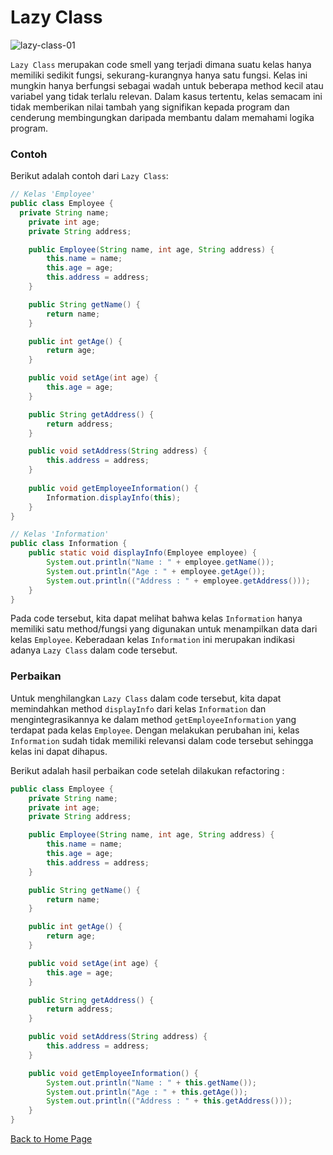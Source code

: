 # Lazy Class

![lazy-class-01](https://github.com/jonathanchr1/code-re/assets/113973058/c2c67be8-8020-4e98-ac03-95d495708141)

`Lazy Class` merupakan code smell yang terjadi dimana suatu kelas hanya memiliki sedikit fungsi, sekurang-kurangnya hanya satu fungsi. Kelas ini mungkin hanya berfungsi sebagai wadah untuk beberapa method kecil atau variabel yang tidak terlalu relevan. Dalam kasus tertentu, kelas semacam ini tidak memberikan nilai tambah yang signifikan kepada program dan cenderung membingungkan daripada membantu dalam memahami logika program.

### Contoh

Berikut adalah contoh dari `Lazy Class`:

```java
// Kelas 'Employee'
public class Employee {
  private String name;
	private int age;
	private String address;

	public Employee(String name, int age, String address) {
		this.name = name;
		this.age = age;
		this.address = address;
	}

	public String getName() {
		return name;
	}

	public int getAge() {
		return age;
	}

	public void setAge(int age) {
		this.age = age;
	}

	public String getAddress() {
		return address;
	}

	public void setAddress(String address) {
		this.address = address;
	}
	
	public void getEmployeeInformation() {
		Information.displayInfo(this);
	}
}
```
```java
// Kelas 'Information'
public class Information {
	public static void displayInfo(Employee employee) {
		System.out.println("Name : " + employee.getName());
		System.out.println("Age : " + employee.getAge());
		System.out.println(("Address : " + employee.getAddress()));
	}
}
```

Pada code tersebut, kita dapat melihat bahwa kelas `Information` hanya memiliki satu method/fungsi yang digunakan untuk menampilkan data dari kelas `Employee`. Keberadaan kelas `Information` ini merupakan indikasi adanya `Lazy Class` dalam code tersebut.

### Perbaikan

Untuk menghilangkan `Lazy Class` dalam code tersebut, kita dapat memindahkan method `displayInfo` dari kelas `Information` dan mengintegrasikannya ke dalam method `getEmployeeInformation` yang terdapat pada kelas `Employee`. Dengan melakukan perubahan ini, kelas `Information` sudah tidak memiliki relevansi dalam code tersebut sehingga kelas ini dapat dihapus.

Berikut adalah hasil perbaikan code setelah dilakukan refactoring :

```java
public class Employee {
	private String name;
	private int age;
	private String address;

	public Employee(String name, int age, String address) {
		this.name = name;
		this.age = age;
		this.address = address;
	}

	public String getName() {
		return name;
	}

	public int getAge() {
		return age;
	}

	public void setAge(int age) {
		this.age = age;
	}

	public String getAddress() {
		return address;
	}

	public void setAddress(String address) {
		this.address = address;
	}

	public void getEmployeeInformation() {
		System.out.println("Name : " + this.getName());
		System.out.println("Age : " + this.getAge());
		System.out.println(("Address : " + this.getAddress()));
	}
}
```

[Back to Home Page](https://jonathanchr1.github.io/code-re/)
